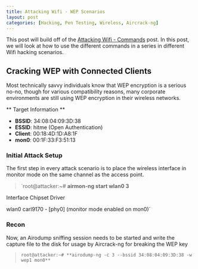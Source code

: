 ```yaml
---
title: Attacking Wifi - WEP Scenarios
layout: post
categories: [Hacking, Pen Testing, Wireless, Aircrack-ng]
---
```


This post will build off of the [Attacking Wifi - Commands](https://lesperance.io/attacking-wifi-commands) post.  In this post, we will look at how to use the different commands in a series in different Wifi hacking scenarios.

## Cracking WEP with Connected Clients

Most technically savvy individuals know that WEP encryption is a serious no-no, though for various compatibility reasons, many corporate environments are still using WEP encryption in their wireless networks. 

** Target Information **
* **BSSID**: 34:08:04:09:3D:38
* **ESSID**: hitme (Open Authentication)
* **Client**: 00:18:4D:1D:A8:1F
* **mon0**: 00:1F:33:F3:51:13

### Initial Attack Setup

The first step in every attack scenario is to place the wireless interface in monitor mode on the same channel as the access point.

> `root@attacker:~# **airmon-ng start wlan0 3**

  Interface        Chipset             Driver

  wlan0            carl9170 - [phy0]
                        (monitor mode enabled on mon0)`

### Recon

Now, an Airodump sniffing session needs to be started and write the capture file to the disk for usage by Aircrack-ng for breaking the WEP key

> `root@attacker:~# **airodump-ng -c 3 --bssid 34:08:04:09:3D:38 -w wep1 mon0**`



